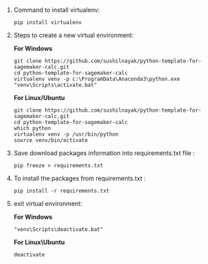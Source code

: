 1. Command to install virtualenv:

    `pip install virtualenv`

2. Steps to create a new virtual environment:

    **For Windows**
    ```
    git clone https://github.com/sushilnayak/python-template-for-sagemaker-calc.git
    cd python-template-for-sagemaker-calc
    virtualenv venv -p c:\ProgramData\Anaconda3\python.exe
    "venv\Scripts\activate.bat"
    ```
    
    **For Linux/Ubuntu**
    ```
    git clone https://github.com/sushilnayak/python-template-for-sagemaker-calc.git
    cd python-template-for-sagemaker-calc
    which python
    virtualenv venv -p /usr/bin/python
    source venv/bin/activate
    ```

3. Save download packages information into requirements.txt file :

    `pip freeze > requirements.txt`

4. To install the packages from requirements.txt :

    `pip install -r requirements.txt`

5. exit virtual environment:

    **For Windows**
    
    `"venv\Scripts\deactivate.bat"`
    
    **For Linux\Ubuntu**
    
    `deactivate`

